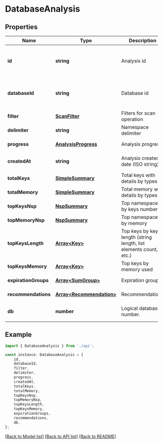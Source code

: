 # DatabaseAnalysis


## Properties

Name | Type | Description | Notes
------------ | ------------- | ------------- | -------------
**id** | **string** | Analysis id | [default to '76dd5654-814b-4e49-9c72-b236f50891f4']
**databaseId** | **string** | Database id | [default to '76dd5654-814b-4e49-9c72-b236f50891f4']
**filter** | [**ScanFilter**](ScanFilter.md) | Filters for scan operation | [default to undefined]
**delimiter** | **string** | Namespace delimiter | [default to ':']
**progress** | [**AnalysisProgress**](AnalysisProgress.md) | Analysis progress | [default to undefined]
**createdAt** | **string** | Analysis created date (ISO string) | [default to 2022-09-16T06:29:20Z]
**totalKeys** | [**SimpleSummary**](SimpleSummary.md) | Total keys with details by types | [default to undefined]
**totalMemory** | [**SimpleSummary**](SimpleSummary.md) | Total memory with details by types | [default to undefined]
**topKeysNsp** | [**NspSummary**](NspSummary.md) | Top namespaces by keys number | [default to undefined]
**topMemoryNsp** | [**NspSummary**](NspSummary.md) | Top namespaces by memory | [default to undefined]
**topKeysLength** | [**Array&lt;Key&gt;**](Key.md) | Top keys by key length (string length, list elements count, etc.) | [default to undefined]
**topKeysMemory** | [**Array&lt;Key&gt;**](Key.md) | Top keys by memory used | [default to undefined]
**expirationGroups** | [**Array&lt;SumGroup&gt;**](SumGroup.md) | Expiration groups | [default to undefined]
**recommendations** | [**Array&lt;Recommendation&gt;**](Recommendation.md) | Recommendations | [default to undefined]
**db** | **number** | Logical database number. | [optional] [default to undefined]

## Example

```typescript
import { DatabaseAnalysis } from './api';

const instance: DatabaseAnalysis = {
    id,
    databaseId,
    filter,
    delimiter,
    progress,
    createdAt,
    totalKeys,
    totalMemory,
    topKeysNsp,
    topMemoryNsp,
    topKeysLength,
    topKeysMemory,
    expirationGroups,
    recommendations,
    db,
};
```

[[Back to Model list]](../README.md#documentation-for-models) [[Back to API list]](../README.md#documentation-for-api-endpoints) [[Back to README]](../README.md)
